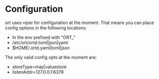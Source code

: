 # Configuration

ort uses viper for configuration at the moment. That means you can place config options in the following locations:

- In the env prefixed with "ORT_"
- /etc/ort/ortd.toml|json|yaml
- $HOME/.ortd.yaml|toml|json

The only valid config opts at the moment are:

- storeType=map|valuestore
- listenAddr=127.0.0.1:6379
